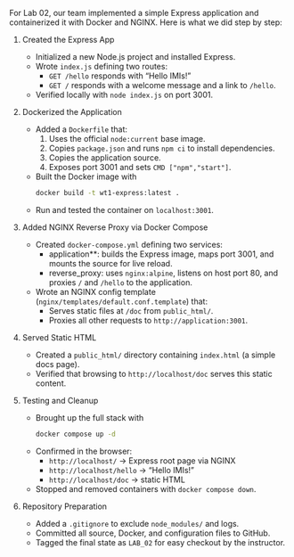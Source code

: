 For Lab 02, our team implemented a simple Express application and containerized it with Docker and NGINX. Here is what we did step by step:

1. Created the Express App
   - Initialized a new Node.js project and installed Express.  
   - Wrote `index.js` defining two routes:  
     - `GET /hello` responds with “Hello IMIs!”  
     - `GET /` responds with a welcome message and a link to `/hello`.  
   - Verified locally with `node index.js` on port 3001.

2. Dockerized the Application
   - Added a `Dockerfile` that:  
     1. Uses the official `node:current` base image.  
     2. Copies `package.json` and runs `npm ci` to install dependencies.  
     3. Copies the application source.  
     4. Exposes port 3001 and sets `CMD ["npm","start"]`.  
   - Built the Docker image with  
     ```bash
     docker build -t wt1-express:latest .
     ```  
   - Run and tested the container on `localhost:3001`.

3. Added NGINX Reverse Proxy via Docker Compose
   - Created `docker-compose.yml` defining two services:  
     - application**: builds the Express image, maps port 3001, and mounts the source for live reload.  
     - reverse_proxy: uses `nginx:alpine`, listens on host port 80, and proxies `/` and `/hello` to the application.  
   - Wrote an NGINX config template (`nginx/templates/default.conf.template`) that:  
     - Serves static files at `/doc` from `public_html/`.  
     - Proxies all other requests to `http://application:3001`.

4. Served Static HTML 
   - Created a `public_html/` directory containing `index.html` (a simple docs page).  
   - Verified that browsing to `http://localhost/doc` serves this static content.

5. Testing and Cleanup 
   - Brought up the full stack with  
     ```bash
     docker compose up -d
     ```  
   - Confirmed in the browser:  
     - `http://localhost/` → Express root page via NGINX  
     - `http://localhost/hello` → “Hello IMIs!”  
     - `http://localhost/doc` → static HTML  
   - Stopped and removed containers with `docker compose down`.

6. Repository Preparation 
   - Added a `.gitignore` to exclude `node_modules/` and logs.  
   - Committed all source, Docker, and configuration files to GitHub.  
   - Tagged the final state as `LAB_02` for easy checkout by the instructor.

